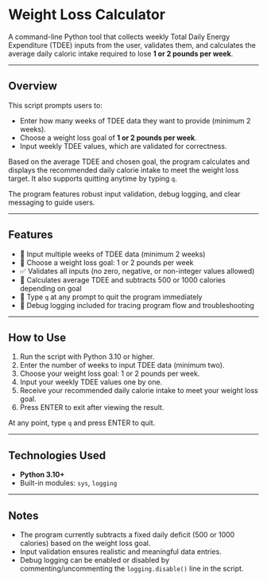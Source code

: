 # Weight Loss Calculator

A command-line Python tool that collects weekly Total Daily Energy Expenditure (TDEE) inputs from the user, validates them, and calculates the average daily caloric intake required to lose **1 or 2 pounds per week**.

---

## Overview

This script prompts users to:

- Enter how many weeks of TDEE data they want to provide (minimum 2 weeks).  
- Choose a weight loss goal of **1 or 2 pounds per week**.  
- Input weekly TDEE values, which are validated for correctness.  

Based on the average TDEE and chosen goal, the program calculates and displays the recommended daily calorie intake to meet the weight loss target. It also supports quitting anytime by typing `q`.

The program features robust input validation, debug logging, and clear messaging to guide users.

---

## Features

- 📅 Input multiple weeks of TDEE data (minimum 2 weeks)  
- 🎯 Choose a weight loss goal: 1 or 2 pounds per week  
- ✅ Validates all inputs (no zero, negative, or non-integer values allowed)  
- 🧮 Calculates average TDEE and subtracts 500 or 1000 calories depending on goal  
- 🔄 Type `q` at any prompt to quit the program immediately  
- 🧪 Debug logging included for tracing program flow and troubleshooting  

---

## How to Use

1. Run the script with Python 3.10 or higher.  
2. Enter the number of weeks to input TDEE data (minimum two).  
3. Choose your weight loss goal: 1 or 2 pounds per week.  
4. Input your weekly TDEE values one by one.  
5. Receive your recommended daily calorie intake to meet your weight loss goal.  
6. Press ENTER to exit after viewing the result.  

At any point, type `q` and press ENTER to quit.

---

## Technologies Used

- **Python 3.10+**  
- Built-in modules: `sys`, `logging`

---

## Notes

- The program currently subtracts a fixed daily deficit (500 or 1000 calories) based on the weight loss goal.  
- Input validation ensures realistic and meaningful data entries.  
- Debug logging can be enabled or disabled by commenting/uncommenting the `logging.disable()` line in the script.  
